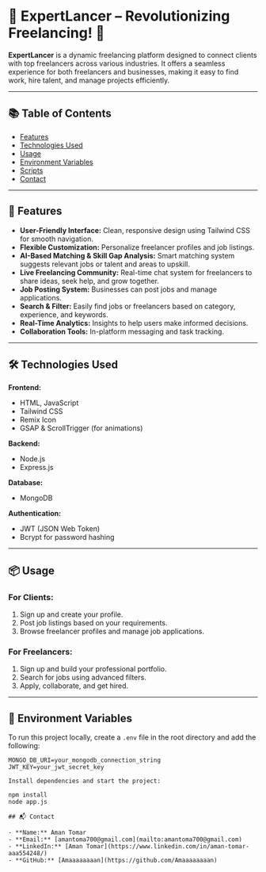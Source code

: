 # 🌟 ExpertLancer – Revolutionizing Freelancing! 🌟

**ExpertLancer** is a dynamic freelancing platform designed to connect clients with top freelancers across various industries. It offers a seamless experience for both freelancers and businesses, making it easy to find work, hire talent, and manage projects efficiently.

---

## 📚 Table of Contents
- [Features](#features)
- [Technologies Used](#technologies-used)
- [Usage](#usage)
- [Environment Variables](#environment-variables)
- [Scripts](#scripts)
- [Contact](#contact)

---

## 🚀 Features
- **User-Friendly Interface:** Clean, responsive design using Tailwind CSS for smooth navigation.
- **Flexible Customization:** Personalize freelancer profiles and job listings.
- **AI-Based Matching & Skill Gap Analysis:** Smart matching system suggests relevant jobs or talent and areas to upskill.
- **Live Freelancing Community:** Real-time chat system for freelancers to share ideas, seek help, and grow together.
- **Job Posting System:** Businesses can post jobs and manage applications.
- **Search & Filter:** Easily find jobs or freelancers based on category, experience, and keywords.
- **Real-Time Analytics:** Insights to help users make informed decisions.
- **Collaboration Tools:** In-platform messaging and task tracking.

---

## 🛠️ Technologies Used

**Frontend:**
- HTML, JavaScript
- Tailwind CSS
- Remix Icon
- GSAP & ScrollTrigger (for animations)

**Backend:**
- Node.js
- Express.js

**Database:**
- MongoDB

**Authentication:**
- JWT (JSON Web Token)
- Bcrypt for password hashing

---

## 📦 Usage

### For Clients:
1. Sign up and create your profile.
2. Post job listings based on your requirements.
3. Browse freelancer profiles and manage job applications.

### For Freelancers:
1. Sign up and build your professional portfolio.
2. Search for jobs using advanced filters.
3. Apply, collaborate, and get hired.

---

## 🔐 Environment Variables

To run this project locally, create a `.env` file in the root directory and add the following:

```env
MONGO_DB_URI=your_mongodb_connection_string
JWT_KEY=your_jwt_secret_key

Install dependencies and start the project:

npm install
node app.js

## 📬 Contact

- **Name:** Aman Tomar  
- **Email:** [amantoma700@gmail.com](mailto:amantoma700@gmail.com)  
- **LinkedIn:** [Aman Tomar](https://www.linkedin.com/in/aman-tomar-aaa554248/)  
- **GitHub:** [Amaaaaaaaan](https://github.com/Amaaaaaaaan)

